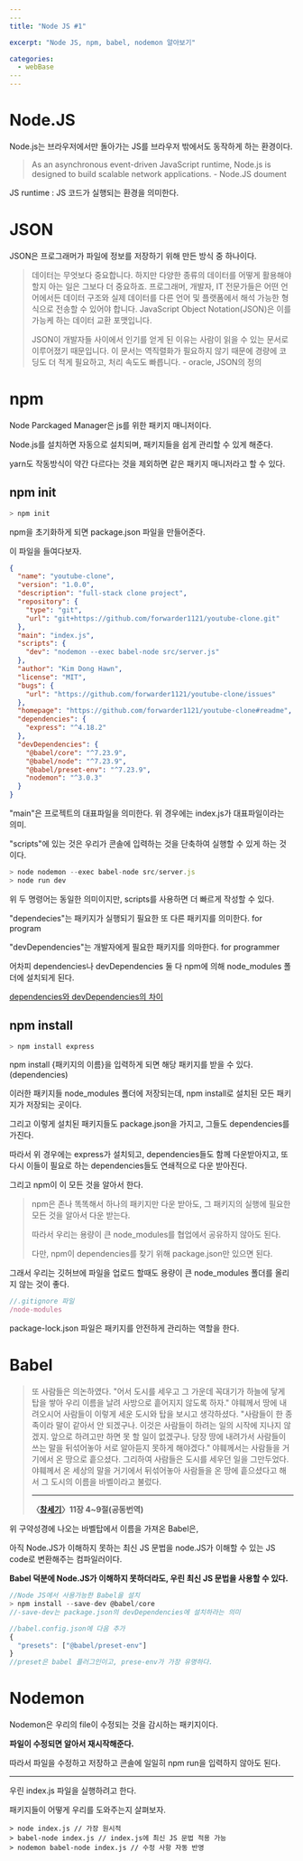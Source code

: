 ```yaml
---
​---
title: "Node JS #1"

excerpt: "Node JS, npm, babel, nodemon 알아보기"

categories:
  - webBase
​---
---
```




# Node.JS

Node.js는 브라우저에서만 돌아가는 JS를 브라우저 밖에서도 동작하게 하는 환경이다.

> As an asynchronous event-driven JavaScript runtime, Node.js is designed to build scalable network applications.  - Node.JS doument

JS runtime : JS 코드가 실행되는 환경을 의미한다.

# JSON

JSON은 프로그래머가 파일에 정보를 저장하기 위해 만든 방식 중 하나이다.

> 데이터는 무엇보다 중요합니다. 하지만 다양한 종류의 데이터를 어떻게 활용해야 할지 아는 일은 그보다 더 중요하죠. 프로그래머, 개발자, IT 전문가들은 어떤 언어에서든 데이터 구조와 실제 데이터를 다른 언어 및 플랫폼에서 해석 가능한 형식으로 전송할 수 있어야 합니다. JavaScript Object Notation(JSON)은 이를 가능케 하는 데이터 교환 포맷입니다.
>
> JSON이 개발자들 사이에서 인기를 얻게 된 이유는 사람이 읽을 수 있는 문서로 이루어졌기 때문입니다. 이 문서는 역직렬화가 필요하지 않기 때문에 경량에 코딩도 더 적게 필요하고, 처리 속도도 빠릅니다. - oracle, JSON의 정의





# npm

Node Parckaged Manager은 js를 위한 패키지 매니저이다.

Node.js를 설치하면 자동으로 설치되며, 패키지들을 쉽게 관리할 수 있게 해준다.

yarn도 작동방식이 약간 다르다는 것을 제외하면 같은 패키지 매니저라고 할 수 있다.



## npm init

```js
> npm init 
```

npm을 초기화하게 되면 package.json 파일을 만들어준다.

이 파일을 들여다보자.

```json
{
  "name": "youtube-clone",
  "version": "1.0.0",
  "description": "full-stack clone project",
  "repository": {
    "type": "git",
    "url": "git+https://github.com/forwarder1121/youtube-clone.git"
  },
  "main": "index.js", 
  "scripts": {
    "dev": "nodemon --exec babel-node src/server.js"
  },
  "author": "Kim Dong Hawn",
  "license": "MIT",
  "bugs": {
    "url": "https://github.com/forwarder1121/youtube-clone/issues"
  },
  "homepage": "https://github.com/forwarder1121/youtube-clone#readme",
  "dependencies": {
    "express": "^4.18.2"
  },
  "devDependencies": {
    "@babel/core": "^7.23.9",
    "@babel/node": "^7.23.9",
    "@babel/preset-env": "^7.23.9",
    "nodemon": "^3.0.3"
  }
}

```

"main"은 프로젝트의 대표파일을 의미한다. 위 경우에는 index.js가 대표파일이라는 의미.

"scripts"에 있는 것은 우리가 콘솔에 입력하는 것을 단축하여 실행할 수 있게 하는 것이다.

```js
> node nodemon --exec babel-node src/server.js
> node run dev
```

위 두 명령어는 동일한 의미이지만, scripts를 사용하면 더 빠르게 작성할 수 있다.

"dependecies"는 패키지가 실행되기 필요한 또 다른 패키지를 의미한다. for program

"devDependencies"는 개발자에게 필요한 패키지를 의마한다. for programmer

어차피 dependencies나 devDependencies 둘 다 npm에 의해 node_modules 폴더에 설치되게 된다.

[dependencies와 devDependencies의 차이](https://despiteallthat.tistory.com/207#:~:text=dependencies%EC%9D%98%20%EA%B2%BD%EC%9A%B0%20%EC%95%A0%ED%94%8C%EB%A6%AC%EC%BC%80%EC%9D%B4%EC%85%98%EA%B3%BC,%EC%9A%A9%20%EB%9D%BC%EC%9D%B4%EB%B8%8C%EB%9F%AC%EB%A6%AC%EB%A5%BC%20%EC%84%A4%EC%B9%98%ED%95%A9%EB%8B%88%EB%8B%A4.)



## npm install

```js
> npm install express
```

npm install {패키지의 이름}을 입력하게 되면 해당 패키지를 받을 수 있다. (dependencies)

이러한 패키지들 node_modules 폴더에 저장되는데, npm install로 설치된 모든 패키지가 저장되는 곳이다.

그리고 이렇게 설치된 패키지들도 package.json을 가지고, 그들도 dependencies를 가진다.

따라서 위 경우에는 express가 설치되고, dependencies들도 함께 다운받아지고, 또 다시 이들이 필요로 하는 dependencies들도 연쇄적으로 다운 받아진다.

그리고 npm이 이 모든 것을 알아서 한다.

> npm은 존나 똑똑해서 하나의 패키지만 다운 받아도, 그 패키지의 실행에 필요한 모든 것을 알아서 다운 받는다.
>
> 따라서 우리는 용량이 큰 node_modules를 협업에서 공유하지 않아도 된다.
>
> 다만, npm이 dependencies를 찾기 위해 package.json만 있으면 된다.



그래서 우리는 깃허브에 파일을 업로드 할때도 용량이 큰 node_modules 폴더를 올리지 않는 것이 좋다.

```js
//.gitignore 파일
/node-modules
```

package-lock.json 파일은 패키지를 안전하게 관리하는 역할을 한다.





# Babel

> 또 사람들은 의논하였다. "어서 도시를 세우고 그 가운데 꼭대기가 하늘에 닿게 탑을 쌓아 우리 이름을 날려 사방으로 흩어지지 않도록 하자."
> 야훼께서 땅에 내려오시어 사람들이 이렇게 세운 도시와 탑을 보시고 생각하셨다.
> "사람들이 한 종족이라 말이 같아서 안 되겠구나. 이것은 사람들이 하려는 일의 시작에 지나지 않겠지. 앞으로 하려고만 하면 못 할 일이 없겠구나. 당장 땅에 내려가서 사람들이 쓰는 말을 뒤섞어놓아 서로 알아듣지 못하게 해야겠다."
> 야훼께서는 사람들을 거기에서 온 땅으로 흩으셨다. 그리하여 사람들은 도시를 세우던 일을 그만두었다. 야훼께서 온 세상의 말을 거기에서 뒤섞어놓아 사람들을 온 땅에 흩으셨다고 해서 그 도시의 이름을 바벨이라고 불렀다.
>
> ------
>
> **〈[창세기](https://namu.wiki/w/창세기)〉11장 4~9절(공동번역)**



위 구약성경에 나오는 바벨탑에서 이름을 가져온 Babel은, 

아직 Node.JS가 이해하지 못하는 최신 JS 문법을 node.JS가 이해할 수 있는 JS code로 변환해주는 컴파일러이다.

**Babel 덕분에 Node.JS가 이해하지 못하더라도, 우린 최신 JS 문법을 사용할 수 있다.**



```js
//Node JS에서 사용가능한 Babel을 설치
> npm install --save-dev @babel/core
//-save-dev는 package.json의 devDependencies에 설치하라는 의미

//babel.config.json에 다음 추가
{
  "presets": ["@babel/preset-env"]
}
//preset은 babel 플러그인이고, prese-env가 가장 유명하다.
```



# Nodemon

Nodemon은 우리의 file이 수정되는 것을 감시하는 패키지이다.

**파일이 수정되면 알아서 재시작해준다.**

따라서 파일을 수정하고 저장하고 콘솔에 일일히 npm run을 입력하지 않아도 된다.





---

우린 index.js 파일을 실행하려고 한다.

패키지들이 어떻게 우리를 도와주는지 살펴보자.

```
> node index.js // 가장 원시적
> babel-node index.js // index.js에 최신 JS 문법 적용 가능
> nodemon babel-node index.js // 수정 사항 자동 반영
```


